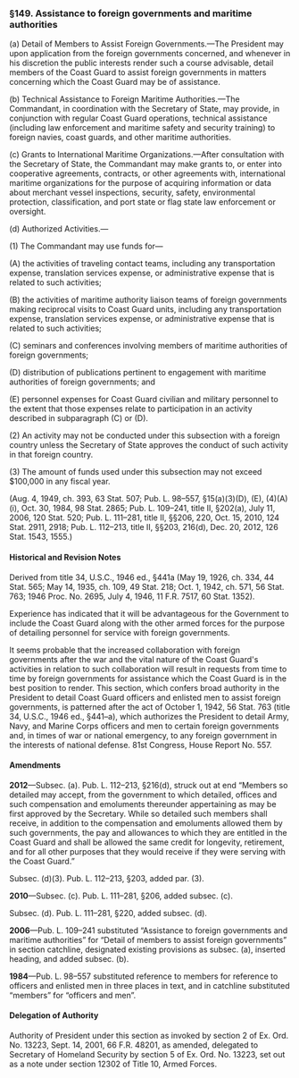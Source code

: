 ### §149. Assistance to foreign governments and maritime authorities ###

(a) Detail of Members to Assist Foreign Governments.—The President may upon application from the foreign governments concerned, and whenever in his discretion the public interests render such a course advisable, detail members of the Coast Guard to assist foreign governments in matters concerning which the Coast Guard may be of assistance.

(b) Technical Assistance to Foreign Maritime Authorities.—The Commandant, in coordination with the Secretary of State, may provide, in conjunction with regular Coast Guard operations, technical assistance (including law enforcement and maritime safety and security training) to foreign navies, coast guards, and other maritime authorities.

(c) Grants to International Maritime Organizations.—After consultation with the Secretary of State, the Commandant may make grants to, or enter into cooperative agreements, contracts, or other agreements with, international maritime organizations for the purpose of acquiring information or data about merchant vessel inspections, security, safety, environmental protection, classification, and port state or flag state law enforcement or oversight.

(d) Authorized Activities.—

(1) The Commandant may use funds for—

(A) the activities of traveling contact teams, including any transportation expense, translation services expense, or administrative expense that is related to such activities;

(B) the activities of maritime authority liaison teams of foreign governments making reciprocal visits to Coast Guard units, including any transportation expense, translation services expense, or administrative expense that is related to such activities;

(C) seminars and conferences involving members of maritime authorities of foreign governments;

(D) distribution of publications pertinent to engagement with maritime authorities of foreign governments; and

(E) personnel expenses for Coast Guard civilian and military personnel to the extent that those expenses relate to participation in an activity described in subparagraph (C) or (D).

(2) An activity may not be conducted under this subsection with a foreign country unless the Secretary of State approves the conduct of such activity in that foreign country.

(3) The amount of funds used under this subsection may not exceed $100,000 in any fiscal year.

(Aug. 4, 1949, ch. 393, 63 Stat. 507; Pub. L. 98–557, §15(a)(3)(D), (E), (4)(A)(i), Oct. 30, 1984, 98 Stat. 2865; Pub. L. 109–241, title II, §202(a), July 11, 2006, 120 Stat. 520; Pub. L. 111–281, title II, §§206, 220, Oct. 15, 2010, 124 Stat. 2911, 2918; Pub. L. 112–213, title II, §§203, 216(d), Dec. 20, 2012, 126 Stat. 1543, 1555.)

#### Historical and Revision Notes ####

Derived from title 34, U.S.C., 1946 ed., §441a (May 19, 1926, ch. 334, 44 Stat. 565; May 14, 1935, ch. 109, 49 Stat. 218; Oct. 1, 1942, ch. 571, 56 Stat. 763; 1946 Proc. No. 2695, July 4, 1946, 11 F.R. 7517, 60 Stat. 1352).

Experience has indicated that it will be advantageous for the Government to include the Coast Guard along with the other armed forces for the purpose of detailing personnel for service with foreign governments.

It seems probable that the increased collaboration with foreign governments after the war and the vital nature of the Coast Guard's activities in relation to such collaboration will result in requests from time to time by foreign governments for assistance which the Coast Guard is in the best position to render. This section, which confers broad authority in the President to detail Coast Guard officers and enlisted men to assist foreign governments, is patterned after the act of October 1, 1942, 56 Stat. 763 (title 34, U.S.C., 1946 ed., §441–a), which authorizes the President to detail Army, Navy, and Marine Corps officers and men to certain foreign governments and, in times of war or national emergency, to any foreign government in the interests of national defense. 81st Congress, House Report No. 557.

#### Amendments ####

**2012**—Subsec. (a). Pub. L. 112–213, §216(d), struck out at end “Members so detailed may accept, from the government to which detailed, offices and such compensation and emoluments thereunder appertaining as may be first approved by the Secretary. While so detailed such members shall receive, in addition to the compensation and emoluments allowed them by such governments, the pay and allowances to which they are entitled in the Coast Guard and shall be allowed the same credit for longevity, retirement, and for all other purposes that they would receive if they were serving with the Coast Guard.”

Subsec. (d)(3). Pub. L. 112–213, §203, added par. (3).

**2010**—Subsec. (c). Pub. L. 111–281, §206, added subsec. (c).

Subsec. (d). Pub. L. 111–281, §220, added subsec. (d).

**2006**—Pub. L. 109–241 substituted “Assistance to foreign governments and maritime authorities” for “Detail of members to assist foreign governments” in section catchline, designated existing provisions as subsec. (a), inserted heading, and added subsec. (b).

**1984**—Pub. L. 98–557 substituted reference to members for reference to officers and enlisted men in three places in text, and in catchline substituted “members” for “officers and men”.

#### Delegation of Authority ####

Authority of President under this section as invoked by section 2 of Ex. Ord. No. 13223, Sept. 14, 2001, 66 F.R. 48201, as amended, delegated to Secretary of Homeland Security by section 5 of Ex. Ord. No. 13223, set out as a note under section 12302 of Title 10, Armed Forces.